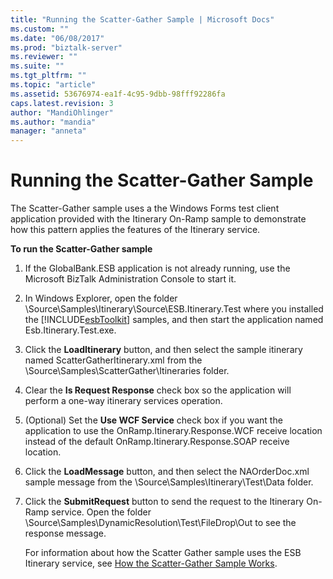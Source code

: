 ```yaml
---
title: "Running the Scatter-Gather Sample | Microsoft Docs"
ms.custom: ""
ms.date: "06/08/2017"
ms.prod: "biztalk-server"
ms.reviewer: ""
ms.suite: ""
ms.tgt_pltfrm: ""
ms.topic: "article"
ms.assetid: 53676974-ea1f-4c95-9dbb-98fff92286fa
caps.latest.revision: 3
author: "MandiOhlinger"
ms.author: "mandia"
manager: "anneta"
---
```

# Running the Scatter-Gather Sample
The Scatter-Gather sample uses a the Windows Forms test client application provided with the Itinerary On-Ramp sample to demonstrate how this pattern applies the features of the Itinerary service.  
  
 **To run the Scatter-Gather sample**  
  
1. If the GlobalBank.ESB application is not already running, use the Microsoft BizTalk Administration Console to start it.  
  
2. In Windows Explorer, open the folder \Source\Samples\Itinerary\Source\ESB.Itinerary.Test where you installed the [!INCLUDE[esbToolkit](../includes/esbtoolkit-md.md)] samples, and then start the application named Esb.Itinerary.Test.exe.  
  
3. Click the **LoadItinerary** button, and then select the sample itinerary named ScatterGatherItinerary.xml from the \Source\Samples\ScatterGather\Itineraries folder.  
  
4. Clear the **Is Request Response** check box so the application will perform a one-way itinerary services operation.  
  
5. (Optional) Set the **Use WCF Service** check box if you want the application to use the OnRamp.Itinerary.Response.WCF receive location instead of the default OnRamp.Itinerary.Response.SOAP receive location.  
  
6. Click the **LoadMessage** button, and then select the NAOrderDoc.xml sample message from the \Source\Samples\Itinerary\Test\Data folder.  
  
7. Click the **SubmitRequest** button to send the request to the Itinerary On-Ramp service. Open the folder \Source\Samples\DynamicResolution\Test\FileDrop\Out to see the response message.  
  
   For information about how the Scatter Gather sample uses the ESB Itinerary service, see [How the Scatter-Gather Sample Works](../esb-toolkit/how-the-scatter-gather-sample-works.md).